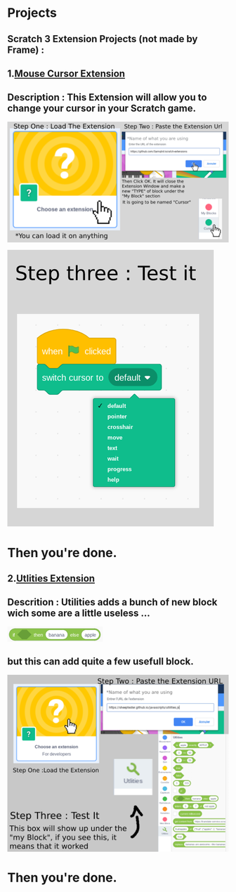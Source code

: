 # Projects

## **Scratch 3 Extension Projects (not made by Frame) :**

## 1.**[Mouse Cursor Extension](https://github.com/Samq64/scratch-extensions)**

## Description : This Extension will allow you to change your cursor in your Scratch game. 

![Mouse Cursor Extension](https://raw.githubusercontent.com/FrameTuning/Frame/gh-pages/assets/Steps1-2.png)

![Mouse Cursor Extension](https://raw.githubusercontent.com/FrameTuning/Frame/gh-pages/assets/Step3.png)

# Then you're done.

## 2.**[Utlities Extension](https://sheeptester.github.io/javascripts/utilities.js)**

## Descrition : Utilities adds a bunch of new block wich some are a little useless ...

![Utilites Extension](https://raw.githubusercontent.com/FrameTuning/Frame/gh-pages/assets/Screenshot%202021-09-22%20at%2016.25.51.png)

## but this can add quite a few usefull block.

![Step 1 - 2](https://raw.githubusercontent.com/FrameTuning/Frame/gh-pages/assets/Screenshot%202021-09-22%20at%2015.08.08.png)

# Then you're done.
